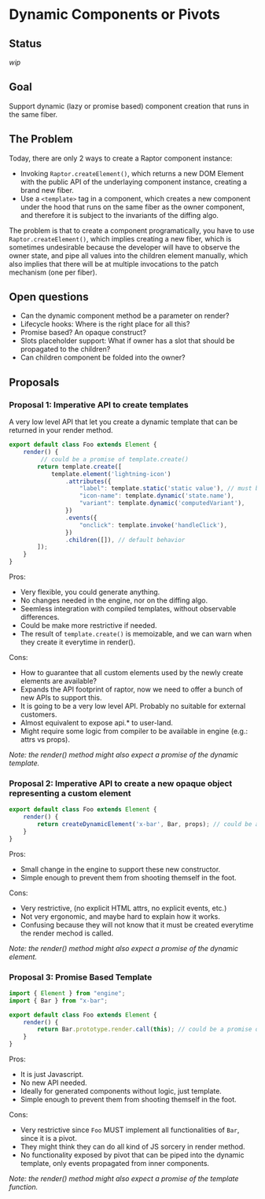 # Dynamic Components or Pivots

## Status

_wip_

## Goal

Support dynamic (lazy or promise based) component creation that runs in the same fiber.

## The Problem

Today, there are only 2 ways to create a Raptor component instance:

 * Invoking `Raptor.createElement()`, which returns a new DOM Element with the public API of the underlaying component instance, creating a brand new fiber.
 * Use a `<template>` tag in a component, which creates a new component under the hood that runs on the same fiber as the owner component, and therefore it is subject to the invariants of the diffing algo.

The problem is that to create a component programatically, you have to use `Raptor.createElement()`, which implies creating a new fiber, which is sometimes undesirable because the developer will have to observe the owner state, and pipe all values into the children element manually, which also implies that there will be at multiple invocations to the patch mechanism (one per fiber).

## Open questions

 * Can the dynamic component method be a parameter on render?
 * Lifecycle hooks: Where is the right place for all this?
 * Promise based? An opaque construct?
 * Slots placeholder support: What if owner has a slot that should be propagated to the children?
 * Can children component be folded into the owner?

## Proposals

### Proposal 1: Imperative API to create templates

A very low level API that let you create a dynamic template that can be returned in your render method.

```js
export default class Foo extends Element {
    render() {
         // could be a promise of template.create()
        return template.create([
            template.element('lightning-icon')
                .attributes({
                    "label": template.static('static value'), // must be a label though
                    "icon-name": template.dynamic('state.name'),
                    "variant": template.dynamic('computedVariant'),
                })
                .events({
                    "onclick": template.invoke('handleClick'),
                })
                .children([]), // default behavior
        ]);
    }
}
```

Pros:
 * Very flexible, you could generate anything.
 * No changes needed in the engine, nor on the diffing algo.
 * Seemless integration with compiled templates, without observable differences.
 * Could be make more restrictive if needed.
 * The result of `template.create()` is memoizable, and we can warn when they create it everytime in render().

Cons:
 * How to guarantee that all custom elements used by the newly create elements are available?
 * Expands the API footprint of raptor, now we need to offer a bunch of new APIs to support this.
 * It is going to be a very low level API. Probably no suitable for external customers.
 * Almost equivalent to expose api.* to user-land.
 * Might require some logic from compiler to be available in engine (e.g.: attrs vs props).

_Note: the render() method might also expect a promise of the dynamic template._

### Proposal 2: Imperative API to create a new opaque object representing a custom element

```js
export default class Foo extends Element {
    render() {
        return createDynamicElement('x-bar', Bar, props); // could be a promise of this invocation as well
    }
}
```

Pros:
 * Small change in the engine to support these new constructor.
 * Simple enough to prevent them from shooting themself in the foot.

Cons:
 * Very restrictive, (no explicit HTML attrs, no explicit events, etc.)
 * Not very ergonomic, and maybe hard to explain how it works.
 * Confusing because they will not know that it must be created everytime the render mechod is called.

_Note: the render() method might also expect a promise of the dynamic element._

### Proposal 3: Promise Based Template

```js
import { Element } from "engine";
import { Bar } from "x-bar";

export default class Foo extends Element {
    render() {
        return Bar.prototype.render.call(this); // could be a promise of this invocation as well
    }
}
```

Pros:
 * It is just Javascript.
 * No new API needed.
 * Ideally for generated components without logic, just template.
 * Simple enough to prevent them from shooting themself in the foot.

Cons:
 * Very restrictive since `Foo` MUST implement all functionalities of `Bar`, since it is a pivot.
 * They might think they can do all kind of JS sorcery in render method.
 * No functionality exposed by pivot that can be piped into the dynamic template, only events propagated from inner components.

_Note: the render() method might also expect a promise of the template function._

